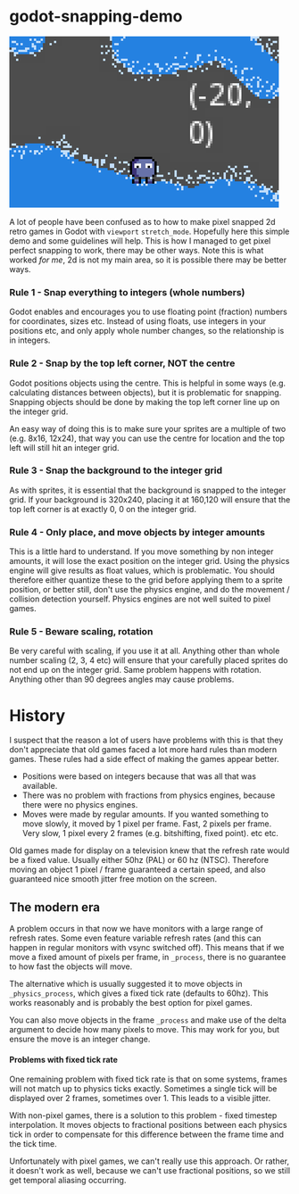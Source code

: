 # godot-snapping-demo

![Snapping Demo Pic](snapping_demo.png)

A lot of people have been confused as to how to make pixel snapped 2d retro games in Godot with `viewport` `stretch_mode`. Hopefully here this simple demo and some guidelines will help. This is how I managed to get pixel perfect snapping to work, there may be other ways. Note this is what worked _for me_, 2d is not my main area, so it is possible there may be better ways.

### Rule 1 - Snap everything to integers (whole numbers)
Godot enables and encourages you to use floating point (fraction) numbers for coordinates, sizes etc. Instead of using floats, use integers in your positions etc, and only apply whole number changes, so the relationship is in integers.

### Rule 2 - Snap by the top left corner, NOT the centre
Godot positions objects using the centre. This is helpful in some ways (e.g. calculating distances between objects), but it is problematic for snapping. Snapping objects should be done by making the top left corner line up on the integer grid.

An easy way of doing this is to make sure your sprites are a multiple of two (e.g. 8x16, 12x24), that way you can use the centre for location and the top left will still hit an integer grid.

### Rule 3 - Snap the background to the integer grid
As with sprites, it is essential that the background is snapped to the integer grid. If your background is 320x240, placing it at 160,120 will ensure that the top left corner is at exactly 0, 0 on the integer grid.

### Rule 4 - Only place, and move objects by integer amounts
This is a little hard to understand. If you move something by non integer amounts, it will lose the exact position on the integer grid. Using the physics engine will give results as float values, which is problematic. You should therefore either quantize these to the grid before applying them to a sprite position, or better still, don't use the physics engine, and do the movement / collision detection yourself. Physics engines are not well suited to pixel games.

### Rule 5 - Beware scaling, rotation
Be very careful with scaling, if you use it at all. Anything other than whole number scaling (2, 3, 4 etc) will ensure that your carefully placed sprites do not end up on the integer grid. Same problem happens with rotation. Anything other than 90 degrees angles may cause problems.

# History
I suspect that the reason a lot of users have problems with this is that they don't appreciate that old games faced a lot more hard rules than modern games. These rules had a side effect of making the games appear better.

* Positions were based on integers because that was all that was available.
* There was no problem with fractions from physics engines, because there were no physics engines.
* Moves were made by regular amounts. If you wanted something to move slowly, it moved by 1 pixel per frame. Fast, 2 pixels per frame. Very slow, 1 pixel every 2 frames (e.g. bitshifting, fixed point). etc etc.

Old games made for display on a television knew that the refresh rate would be a fixed value. Usually either 50hz (PAL) or 60 hz (NTSC). Therefore moving an object 1 pixel / frame guaranteed a certain speed, and also guaranteed nice smooth jitter free motion on the screen.

## The modern era
A problem occurs in that now we have monitors with a large range of refresh rates. Some even feature variable refresh rates (and this can happen in regular monitors with vsync switched off). This means that if we move a fixed amount of pixels per frame, in `_process`, there is no guarantee to how fast the objects will move.

The alternative which is usually suggested it to move objects in `_physics_process`, which gives a fixed tick rate (defaults to 60hz). This works reasonably and is probably the best option for pixel games.

You can also move objects in the frame `_process` and make use of the delta argument to decide how many pixels to move. This may work for you, but ensure the move is an integer change.

#### Problems with fixed tick rate
One remaining problem with fixed tick rate is that on some systems, frames will not match up to physics ticks exactly. Sometimes a single tick will be displayed over 2 frames, sometimes over 1. This leads to a visible jitter.

With non-pixel games, there is a solution to this problem - fixed timestep interpolation. It moves objects to fractional positions between each physics tick in order to compensate for this difference between the frame time and the tick time.

Unfortunately with pixel games, we can't really use this approach. Or rather, it doesn't work as well, because we can't use fractional positions, so we still get temporal aliasing occurring.
